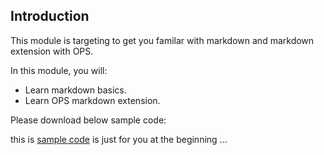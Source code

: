 ## Introduction

This module is targeting to get you familar with markdown and markdown extension with OPS.  

In this module, you will: 

- Learn markdown basics. 
- Learn OPS markdown extension.

Please download below sample code:

this is [sample code](../Download_Files/BAGLearnProductivity.zip) is just for you at the beginning  ... 
